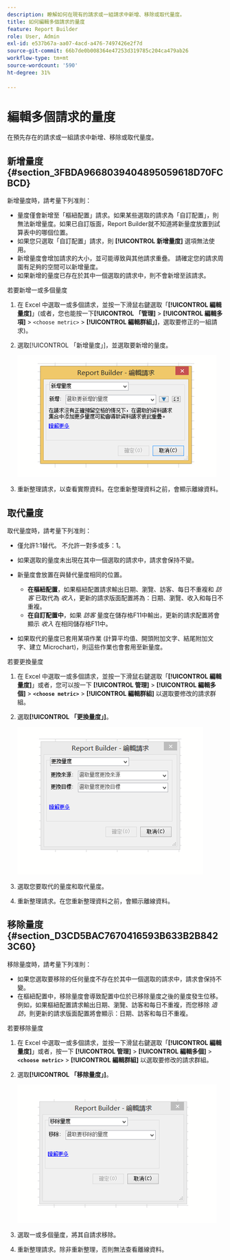 ```yaml
---
description: 瞭解如何在現有的請求或一組請求中新增、移除或取代量度。
title: 如何編輯多個請求的量度
feature: Report Builder
role: User, Admin
exl-id: e537b67a-aa07-4acd-a476-7497426e2f7d
source-git-commit: 66b7de0b008364e47253d319785c204ca479ab26
workflow-type: tm+mt
source-wordcount: '590'
ht-degree: 31%

---
```


# 編輯多個請求的量度

在預先存在的請求或一組請求中新增、移除或取代量度。

## 新增量度 {#section_3FBDA9668039404895059618D70FCBCD}

新增量度時，請考量下列准則：

* 量度僅會新增至「樞紐配置」請求。如果某些選取的請求為「自訂配置」，則無法新增量度。如果已自訂版面，Report Builder就不知道將新量度放置到試算表中的哪個位置。
* 如果您只選取「自訂配置」請求，則 **[!UICONTROL 新增量度]** 選項無法使用。
* 新增量度會增加請求的大小，並可能導致與其他請求重疊。 請確定您的請求周圍有足夠的空間可以新增量度。
* 如果新增的量度已存在於其中一個選取的請求中，則不會新增至該請求。

若要新增一或多個量度

1. 在 Excel 中選取一或多個請求，並按一下滑鼠右鍵選取「**[!UICONTROL 編輯量度]**」(或者，您也能按一下&#x200B;**[!UICONTROL 「管理]** > **[!UICONTROL 編輯多項]** > `<choose metric>` > **[!UICONTROL 編輯群組」]**，選取要修正的一組請求)。
1. 選取[!UICONTROL 「新增量度」]，並選取要新增的量度。

   ![熒幕擷圖顯示選取的「編輯請求，新增量度」選項。](assets/add_metric.png)

1. 重新整理請求，以查看實際資料。在您重新整理資料之前，會顯示離線資料。

## 取代量度

取代量度時，請考量下列准則：

* 僅允許1:1替代。 不允許一對多或多：1。
* 如果選取的量度未出現在其中一個選取的請求中，請求會保持不變。
* 新量度會放置在與替代量度相同的位置。

   * **在樞紐配置**，如果樞紐配置請求輸出日期、瀏覽、訪客、每日不重複和 *訪客* 已取代為 *收入*，更新的請求版面配置將為：日期、瀏覽、收入和每日不重複。
   * **在自訂配置中**，如果 *訪客* 量度在儲存格F11中輸出，更新的請求配置將會顯示 *收入* 在相同儲存格F11中。

* 如果取代的量度已套用某項作業 (計算平均值、開頭附加文字、結尾附加文字、建立 Microchart)，則這些作業也會套用至新量度。

若要更換量度

1. 在 Excel 中選取一或多個請求，並按一下滑鼠右鍵選取「**[!UICONTROL 編輯量度]**」或者，您可以按一下 **[!UICONTROL 管理]** > **[!UICONTROL 編輯多個]** > **`<choose metric>`** > **[!UICONTROL 編輯群組]** 以選取要修改的請求群組。

1. 選取&#x200B;**[!UICONTROL 「更換量度」]**。

   ![已選取「取代量度」的「編輯群組」熒幕擷圖。](assets/replace_metric.png)

1. 選取您要取代的量度和取代量度。
1. 重新整理請求。在您重新整理資料之前，會顯示離線資料。

## 移除量度 {#section_D3CD5BAC7670416593B633B2B8423C60}

移除量度時，請考量下列准則：

* 如果您選取要移除的任何量度不存在於其中一個選取的請求中，請求會保持不變。
* 在樞紐配置中，移除量度會導致配置中位於已移除量度之後的量度發生位移。 例如，如果樞紐配置請求輸出日期、瀏覽、訪客和每日不重複，而您移除 *造訪*，則更新的請求版面配置將會顯示：日期、訪客和每日不重複。

若要移除量度

1. 在 Excel 中選取一或多個請求，並按一下滑鼠右鍵選取「**[!UICONTROL 編輯量度]**」或者，按一下 **[!UICONTROL 管理]** > **[!UICONTROL 編輯多個]** > **`<choose metric>`** > **[!UICONTROL 編輯群組]** 以選取要修改的請求群組。

1. 選取&#x200B;**[!UICONTROL 「移除量度」]**。

   ![熒幕擷圖顯示選取的「編輯群組和移除量度」選項。](assets/remove_metric.png)

1. 選取一或多個量度，將其自請求移除。
1. 重新整理請求。除非重新整理，否則無法查看離線資料。
